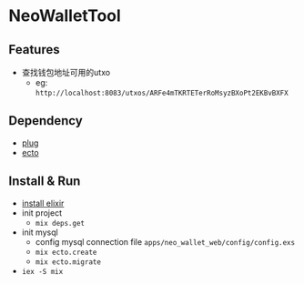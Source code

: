# NeoWalletTool

## Features
- 查找钱包地址可用的utxo
  - eg: `http://localhost:8083/utxos/ARFe4mTKRTETerRoMsyzBXoPt2EKBvBXFX`

## Dependency
- [plug](https://github.com/elixir-plug/plug)
- [ecto](https://github.com/elixir-ecto/ecto)

## Install & Run
- [install elixir](https://elixir-lang.org/install.html)
- init project
  - `mix deps.get`
- init mysql
  - config mysql connection file `apps/neo_wallet_web/config/config.exs`
  - `mix ecto.create`
  - `mix ecto.migrate`
- `iex -S mix`

